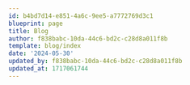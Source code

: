 ```yaml
---
id: b4bd7d14-e851-4a6c-9ee5-a7772769d3c1
blueprint: page
title: Blog
author: f838babc-10da-44c6-bd2c-c28d8a011f8b
template: blog/index
date: '2024-05-30'
updated_by: f838babc-10da-44c6-bd2c-c28d8a011f8b
updated_at: 1717061744
---
```

